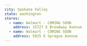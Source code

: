 ```yaml
---
city: Spokane Valley
state: washington
stores:
  - name: Walmart - COMING SOON
    address: 15727 E Broadway Avenue
  - name: Walmart - COMING SOON
    address: 5025 E Sprague Avenue
---
```


